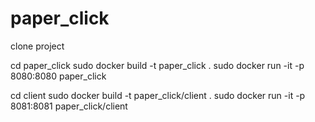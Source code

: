 # paper_click

clone project

cd paper_click
  sudo docker build -t paper_click .
  sudo docker run -it -p 8080:8080 paper_click

cd client
  sudo docker build -t paper_click/client .
  sudo docker run -it -p 8081:8081 paper_click/client
